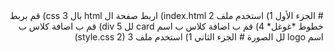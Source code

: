 <div dir=rtl>
# الجزء الأول 
1) استخدم ملف index.html
2) اربط صفحة ال html بال css
3) قم بربط خطوط *غوغل*
4) قم ب اضافة كلاس ب اسم card لل div
5) قم ب اضافة كلاس ب اسم logo لل الصورة
# الجزء الثاني 
1) استخدم ملف style.css 
2) 
3) 
</div>
